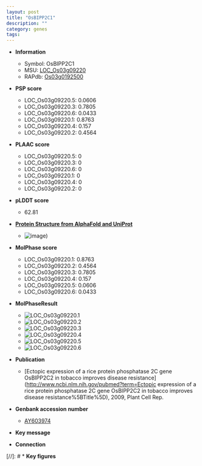 ```yaml
---
layout: post
title: "OsBIPP2C1"
description: ""
category: genes
tags: 
---
```


* **Information**  
    + Symbol: OsBIPP2C1  
    + MSU: [LOC_Os03g09220](http://rice.plantbiology.msu.edu/cgi-bin/ORF_infopage.cgi?orf=LOC_Os03g09220)  
    + RAPdb: [Os03g0192500](http://rapdb.dna.affrc.go.jp/viewer/gbrowse_details/irgsp1?name=Os03g0192500)  

* **PSP score**  
    + LOC_Os03g09220.5: 0.0606 
    + LOC_Os03g09220.3: 0.7805 
    + LOC_Os03g09220.6: 0.0433 
    + LOC_Os03g09220.1: 0.8763 
    + LOC_Os03g09220.4: 0.157 
    + LOC_Os03g09220.2: 0.4564 

* **PLAAC score**  
    + LOC_Os03g09220.5: 0 
    + LOC_Os03g09220.3: 0 
    + LOC_Os03g09220.6: 0 
    + LOC_Os03g09220.1: 0 
    + LOC_Os03g09220.4: 0 
    + LOC_Os03g09220.2: 0 

* **pLDDT score**
    + 62.81

* **[Protein Structure from AlphaFold and UniProt](https://www.uniprot.org/uniprotkb/Q10QL5/entry#structure)**
    + ![image](https://ricepsp.github.io/images/Q1/AF-Q10QL5-F1.png))

* **MolPhase score**
    + LOC_Os03g09220.1: 0.8763
    + LOC_Os03g09220.2: 0.4564
    + LOC_Os03g09220.3: 0.7805
    + LOC_Os03g09220.4: 0.157
    + LOC_Os03g09220.5: 0.0606
    + LOC_Os03g09220.6: 0.0433

* **MolPhaseResult**
    + ![LOC_Os03g09220.1](https://ricepsp.github.io/pictures/LOC_Os03g/LOC_Os03g09220.1.png)
    + ![LOC_Os03g09220.2](https://ricepsp.github.io/pictures/LOC_Os03g/LOC_Os03g09220.2.png)
    + ![LOC_Os03g09220.3](https://ricepsp.github.io/pictures/LOC_Os03g/LOC_Os03g09220.3.png)
    + ![LOC_Os03g09220.4](https://ricepsp.github.io/pictures/LOC_Os03g/LOC_Os03g09220.4.png)
    + ![LOC_Os03g09220.5](https://ricepsp.github.io/pictures/LOC_Os03g/LOC_Os03g09220.5.png)
    + ![LOC_Os03g09220.6](https://ricepsp.github.io/pictures/LOC_Os03g/LOC_Os03g09220.6.png)

* **Publication**  
    + [Ectopic expression of a rice protein phosphatase 2C gene OsBIPP2C2 in tobacco improves disease resistance](http://www.ncbi.nlm.nih.gov/pubmed?term=Ectopic expression of a rice protein phosphatase 2C gene OsBIPP2C2 in tobacco improves disease resistance%5BTitle%5D), 2009, Plant Cell Rep.

* **Genbank accession number**  
    + [AY603974](http://www.ncbi.nlm.nih.gov/nuccore/AY603974)

* **Key message**  

* **Connection**  

[//]: # * **Key figures**  


